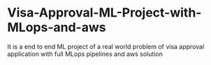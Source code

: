 # Visa-Approval-ML-Project-with-MLops-and-aws
It is a end to end ML project of a real world problem of visa approval application with full MLops  pipelines and aws solution

